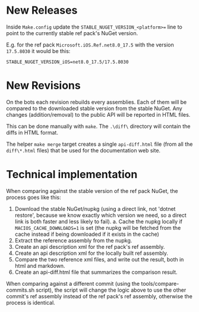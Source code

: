 # New Releases

Inside `Make.config` update the `STABLE_NUGET_VERSION_<platform>=` line to point to the currently stable ref pack's NuGet version.

E.g. for the ref pack `Microsoft.iOS.Ref.net8.0_17.5` with the version `17.5.8030` it would be this:

```make
STABLE_NUGET_VERSION_iOS=net8.0_17.5/17.5.8030
```

# New Revisions

On the bots each revision rebuilds every assemblies. Each of them will be compared to the downloaded stable version from the stable NuGet. Any changes (addition/removal) to the public API will be reported in HTML files.

This can be done manually with `make`. The `.\diff\` directory will contain the diffs in HTML format.

The helper `make merge` target creates a single `api-diff.html` file (from all the `diff\*.html` files) that be used for the documentation web site.

# Technical implementation

When comparing against the stable version of the ref pack NuGet, the process goes like this:

1. Download the stable NuGet/nupkg (using a direct link, not 'dotnet restore', because we know exactly which version we need, so a direct link is both faster and less likely to fail).
	a. Cache the nupkg locally if `MACIOS_CACHE_DOWNLOADS=1` is set (the nupkg will be fetched from the cache instead if being downloaded if it exists in the cache)
2. Extract the reference assembly from the nupkg.
3. Create an api description xml for the ref pack's ref assembly.
4. Create an api description xml for the locally built ref assembly.
5. Compare the two reference xml files, and write out the result, both in html and markdown.
6. Create an api-diff.html file that summarizes the comparison result.

When comparing against a different commit (using the tools/compare-commits.sh
script), the script will change the logic above to use the other commit's ref
assembly instead of the ref pack's ref assembly, otherwise the process is
identical.
